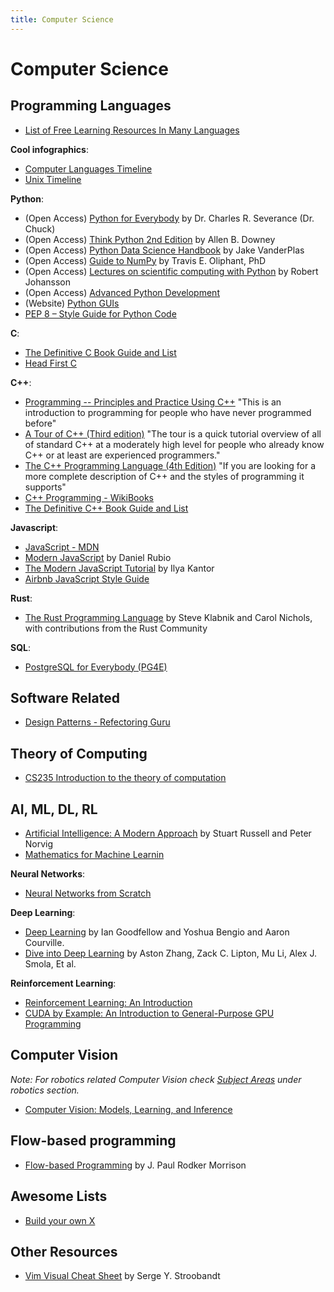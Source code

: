 ```yaml
---
title: Computer Science
---
```


# Computer Science

## Programming Languages

- [List of Free Learning Resources In Many Languages](https://github.com/EbookFoundation/free-programming-books)

**Cool infographics**:
- [Computer Languages Timeline](https://www.levenez.com/lang/)
- [Unix Timeline](https://www.levenez.com/unix/)

**Python**:
- (Open Access) [Python for Everybody](https://www.py4e.com/) by Dr. Charles R. Severance (Dr. Chuck)
- (Open Access) [Think Python 2nd Edition](https://greenteapress.com/wp/think-python-2e/) by Allen B. Downey
- (Open Access) [Python Data Science Handbook](https://jakevdp.github.io/PythonDataScienceHandbook/) by Jake VanderPlas
- (Open Access) [Guide to NumPy](https://web.mit.edu/dvp/Public/numpybook.pdf) by Travis E. Oliphant, PhD
- (Open Access) [Lectures on scientific computing with Python](https://github.com/jrjohansson/scientific-python-lectures/tree/master/) by Robert Johansson
- (Open Access) [Advanced Python Development](https://link.springer.com/book/10.1007/978-1-4842-5793-7)
- (Website) [Python GUIs](https://www.pythonguis.com/pyside6/)
- [PEP 8 – Style Guide for Python Code](https://peps.python.org/pep-0008/)

**C**:
- [The Definitive C Book Guide and List](https://stackoverflow.com/questions/562303/the-definitive-c-book-guide-and-list)
- [Head First C](https://www.oreilly.com/library/view/head-first-c/9781449335649/)

**C++**:
- [Programming -- Principles and Practice Using C++](https://stroustrup.com/programming.html) "This is an introduction to programming for people who have never programmed before"
- [A Tour of C++ (Third edition)](https://stroustrup.com/tour3.html) "The tour is a quick tutorial overview of all of standard C++ at a moderately high level for people who already know C++ or at least are experienced programmers."
- [The C++ Programming Language (4th Edition)](https://stroustrup.com/4th.html) "If you are looking for a more complete description of C++ and the styles of programming it supports"
- [C++ Programming - WikiBooks](https://en.wikibooks.org/wiki/C%2B%2B_Programming)
- [The Definitive C++ Book Guide and List](https://stackoverflow.com/questions/388242/the-definitive-c-book-guide-and-list)

**Javascript**:
- [JavaScript - MDN](https://developer.mozilla.org/en-US/docs/Web/JavaScript)
- [Modern JavaScript](https://www.modernjs.com/) by Daniel Rubio
- [The Modern JavaScript Tutorial](https://javascript.info/) by Ilya Kantor
- [Airbnb JavaScript Style Guide](https://airbnb.io/javascript/)

**Rust**:
- [The Rust Programming Language](https://doc.rust-lang.org/book/) by Steve Klabnik and Carol Nichols, with contributions from the Rust Community

**SQL**:
- [PostgreSQL for Everybody (PG4E)](https://www.pg4e.com/)

## Software Related

- [Design Patterns - Refectoring Guru](https://refactoring.guru/design-patterns)

## Theory of Computing

- [CS235 Introduction to the theory of computation](https://cs.wellesley.edu/~cs235/#textbook)

## AI, ML, DL, RL

- [Artificial Intelligence: A Modern Approach](https://aima.cs.berkeley.edu/) by Stuart Russell and Peter Norvig
- [Mathematics for Machine Learnin](https://mml-book.github.io/)

**Neural Networks**:
- [Neural Networks from Scratch](https://nnfs.io/)

**Deep Learning**:
- [Deep Learning](https://www.deeplearningbook.org/) by Ian Goodfellow and Yoshua Bengio and Aaron Courville.
- [Dive into Deep Learning](http://d2l.ai/) by Aston Zhang, Zack C. Lipton, Mu Li, Alex J. Smola, Et al.

**Reinforcement Learning**:
- [Reinforcement Learning: An Introduction](https://web.stanford.edu/class/psych209/Readings/SuttonBartoIPRLBook2ndEd.pdf)
- [CUDA by Example: An Introduction to General-Purpose GPU Programming](https://www.amazon.com/CUDA-Example-Introduction-General-Purpose-Programming/dp/0131387685)

## Computer Vision

*Note: For robotics related Computer Vision check [Subject Areas](/subjects) under robotics section.*

- [Computer Vision:  Models, Learning, and Inference](http://www.computervisionmodels.com/)

## Flow-based programming

- [Flow-based Programming](https://jpaulm.github.io/fbp/index.html) by J. Paul Rodker Morrison

## Awesome Lists

- [Build your own X](https://github.com/codecrafters-io/build-your-own-x)

## Other Resources

- [Vim Visual Cheat Sheet](https://hamwaves.com/vim.tutorial/en/index.html) by Serge Y. Stroobandt
